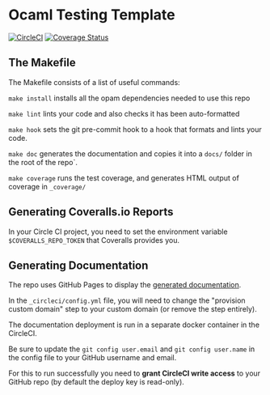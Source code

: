 # Ocaml Testing Template

[![CircleCI](https://circleci.com/gh/mukul-rathi/ocaml-testing-template.svg?style=svg)](https://circleci.com/gh/mukul-rathi/ocaml-testing-template) [![Coverage Status](https://coveralls.io/repos/github/mukul-rathi/ocaml-testing-template/badge.svg?branch=master)](https://coveralls.io/github/mukul-rathi/ocaml-testing-template?branch=master)

## The Makefile

The Makefile consists of a list of useful commands:

`make install` installs all the opam dependencies needed to use this repo

`make lint` lints your code and also checks it has been auto-formatted

`make hook` sets the git pre-commit hook to a hook that formats and lints your code.

`make doc` generates the documentation and copies it into a `docs/` folder in the root of the repo`.

`make coverage` runs the test coverage, and generates HTML output of coverage in `_coverage/`

## Generating Coveralls.io Reports

In your Circle CI project, you need to set the environment variable `$COVERALLS_REPO_TOKEN` that Coveralls provides you.

## Generating Documentation

The repo uses GitHub Pages to display the [generated documentation](http://ocamltest.mukulrathi.com/).

In the `_circleci/config.yml` file, you will need to change the "provision custom domain" step to your custom domain (or remove the step entirely).

The documentation deployment is run in a separate docker container in the CircleCI.

Be sure to update the `git config user.email` and `git config user.name` in the config file to your GitHub username and email.

For this to run successfully you need to **grant CircleCI write access** to your GitHub repo (by default the deploy key is read-only).
